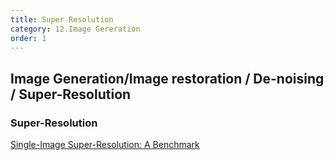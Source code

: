 ```yaml
---
title: Super Resolution
category: 12.Image Gereration
order: 1
---
```


## Image Generation/Image restoration / De-noising / Super-Resolution


### Super-Resolution

[Single-Image Super-Resolution: A Benchmark](https://directory.ucmerced.edu/)
